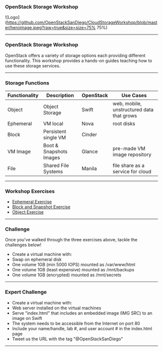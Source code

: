 <!--- GitPitch link: https://gitpitch.com/OpenStackSanDiego/CloudStorageWorkshop --->

### OpenStack Storage Workshop
![Logo](https://github.com/OpenStackSanDiego/CloudStorageWorkshop/blob/master/heroimage.jpeg?raw=true&size=size=75% 75%)

---

### OpenStack Storage Workshop

OpenStack offers a variety of storage options each providing different functionality. This workshop provides a hands-on guides teaching how to use these storage services.

---

### Storage Functions

| Functionality  | Description              | OpenStack | Use Cases                                    |
| -------------- | -------------------------| ----------|--------------------------------------------- |
| Object         | Object Storage           | Swift     | web, mobile, unstructured data that grows |
| Ephemeral      | VM local                 | Nova      | root disks |
| Block          | Persistent single VM     | Cinder    | |
| VM Image       | Boot & Snapshots Images  | Glance    | pre-made VM image repository |
| File           | Shared File Systems      | Manila    | file share as a service for cloud |

---

### Workshop Exercises

* <A HREF="EphemeralStorage.md">Ephemeral Exercise</A> 
* <A HREF="BlockStorage.md">Block and Snapshot Exercise</A>  
* <A HREF="ObjectStorage.md">Object Exercise</A>

---

### Challenge

Once you've walked through the three exercises above, tackle the challenges below!

* Create a virtual machine with:
* Swap on ephemeral disk
* One volume 1GB (min 5000 IOPS) mounted as /var/www/html
* One volume 1GB (least expensive) mounted as /mnt/backups
* One volume 1GB (encrypted) mounted as /mnt/secrets

---

### Expert Challenge

* Create a virtual machine with:
* Web server installed on the virtual machines
* Serve "index.html" that includes an embedded image (IMG SRC) to an image on Swift
* The system needs to be accessible from the Internet on port 80
* Include your name/handle, lab #, and user account # in the index.html page
* Tweet us the URL with the tag "@OpenStackSanDiego"

---

